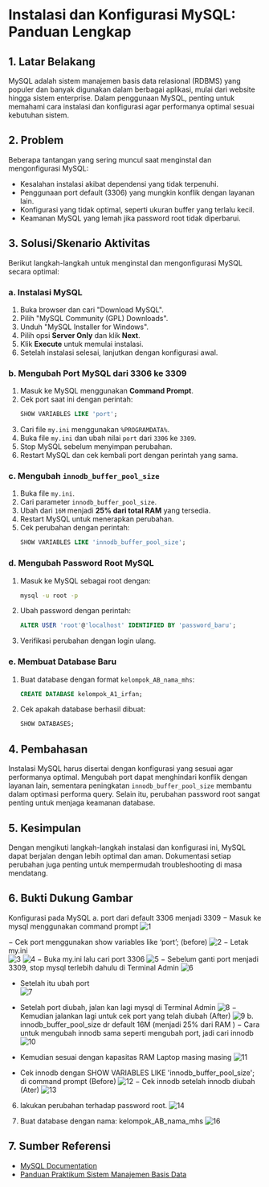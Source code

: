 # Instalasi dan Konfigurasi MySQL: Panduan Lengkap

## 1. Latar Belakang
MySQL adalah sistem manajemen basis data relasional (RDBMS) yang populer dan banyak digunakan dalam berbagai aplikasi, mulai dari website hingga sistem enterprise. Dalam penggunaan MySQL, penting untuk memahami cara instalasi dan konfigurasi agar performanya optimal sesuai kebutuhan sistem.

## 2. Problem
Beberapa tantangan yang sering muncul saat menginstal dan mengonfigurasi MySQL:
- Kesalahan instalasi akibat dependensi yang tidak terpenuhi.
- Penggunaan port default (3306) yang mungkin konflik dengan layanan lain.
- Konfigurasi yang tidak optimal, seperti ukuran buffer yang terlalu kecil.
- Keamanan MySQL yang lemah jika password root tidak diperbarui.

## 3. Solusi/Skenario Aktivitas
Berikut langkah-langkah untuk menginstal dan mengonfigurasi MySQL secara optimal:

### a. Instalasi MySQL
1. Buka browser dan cari "Download MySQL".
2. Pilih "MySQL Community (GPL) Downloads".
3. Unduh "MySQL Installer for Windows".
4. Pilih opsi **Server Only** dan klik **Next**.
5. Klik **Execute** untuk memulai instalasi.
6. Setelah instalasi selesai, lanjutkan dengan konfigurasi awal.

### b. Mengubah Port MySQL dari 3306 ke 3309
1. Masuk ke MySQL menggunakan **Command Prompt**.
2. Cek port saat ini dengan perintah:
   ```sql
   SHOW VARIABLES LIKE 'port';
   ```
3. Cari file `my.ini` menggunakan `%PROGRAMDATA%`.
4. Buka file `my.ini` dan ubah nilai `port` dari `3306` ke `3309`.
5. Stop MySQL sebelum menyimpan perubahan.
6. Restart MySQL dan cek kembali port dengan perintah yang sama.

### c. Mengubah `innodb_buffer_pool_size`
1. Buka file `my.ini`.
2. Cari parameter `innodb_buffer_pool_size`.
3. Ubah dari `16M` menjadi **25% dari total RAM** yang tersedia.
4. Restart MySQL untuk menerapkan perubahan.
5. Cek perubahan dengan perintah:
   ```sql
   SHOW VARIABLES LIKE 'innodb_buffer_pool_size';
   ```

### d. Mengubah Password Root MySQL
1. Masuk ke MySQL sebagai root dengan:
   ```sh
   mysql -u root -p
   ```
2. Ubah password dengan perintah:
   ```sql
   ALTER USER 'root'@'localhost' IDENTIFIED BY 'password_baru';
   ```
3. Verifikasi perubahan dengan login ulang.

### e. Membuat Database Baru
1. Buat database dengan format `kelompok_AB_nama_mhs`:
   ```sql
   CREATE DATABASE kelompok_A1_irfan;
   ```
2. Cek apakah database berhasil dibuat:
   ```sql
   SHOW DATABASES;
   ```

## 4. Pembahasan
Instalasi MySQL harus disertai dengan konfigurasi yang sesuai agar performanya optimal. Mengubah port dapat menghindari konflik dengan layanan lain, sementara peningkatan `innodb_buffer_pool_size` membantu dalam optimasi performa query. Selain itu, perubahan password root sangat penting untuk menjaga keamanan database.

## 5. Kesimpulan
Dengan mengikuti langkah-langkah instalasi dan konfigurasi ini, MySQL dapat berjalan dengan lebih optimal dan aman. Dokumentasi setiap perubahan juga penting untuk mempermudah troubleshooting di masa mendatang.

## 6. Bukti Dukung Gambar
Konfigurasi pada MySQL
a.   port dari default 3306 menjadi 3309
−    Masuk ke mysql menggunakan command prompt
 ![1](https://github.com/user-attachments/assets/20fbd5c4-c540-46a9-8e60-5dee0951794f)
 
−    Cek port menggunakan show variables like ‘port’; (before)
  ![2](https://github.com/user-attachments/assets/10922aba-44ce-4ab0-b92d-89b46606a087)
−    Letak my.ini <br>
 ![3](https://github.com/user-attachments/assets/0b789dc6-2d36-4daf-a87a-fd902257d9e5)
 ![4](https://github.com/user-attachments/assets/cc725e18-cf02-431a-af92-3e137771b343)
−    Buka my.ini lalu cari port 3306
![5](https://github.com/user-attachments/assets/92f3843c-f991-4e66-afec-729c44660893)
−    Sebelum ganti port menjadi 3309, stop mysql terlebih dahulu di Terminal
Admin
![6](https://github.com/user-attachments/assets/9bd5a205-0040-4436-82d6-e904b70b40a8)
- Setelah itu ubah port <br>
![7](https://github.com/user-attachments/assets/9a4ff273-7774-4838-9e57-3b53f20a1cae)
-    Setelah port diubah, jalan kan lagi mysql di Terminal Admin
![8](https://github.com/user-attachments/assets/48893f4b-9ae9-4784-b81e-bdeba06f0060)
−    Kemudian jalankan lagi untuk cek port yang telah diubah (After)
![9](https://github.com/user-attachments/assets/91f199f8-6ffa-492c-be65-782ba3173c20)
b.   innodb_buffer_pool_size dr default 16M (menjadi 25% dari RAM )
−    Cara untuk mengubah innodb sama seperti mengubah port, jadi cari innodb
 ![10](https://github.com/user-attachments/assets/fa944ad9-f4c0-4fae-95a3-502b8997bbe3)

-  Kemudian sesuai dengan kapasitas RAM Laptop masing masing
   ![11](https://github.com/user-attachments/assets/b2615da0-1d2f-42c6-bfaf-bc1eaf4064f4)

-	Cek innodb dengan SHOW VARIABLES LIKE 'innodb_buffer_pool_size'; di command prompt (Before)
![12](https://github.com/user-attachments/assets/e7ec9c2b-0526-4b91-bbf0-146eb5e86605)
−    Cek innodb setelah innodb diubah (Ater)
![13](https://github.com/user-attachments/assets/d6cee0c2-9e75-411c-86ae-d99c8c14420d)

6.   lakukan perubahan terhadap password root.
![14](https://github.com/user-attachments/assets/6256e2dc-5a58-44d4-bc9c-95054d333fec)

7.   Buat database dengan nama: kelompok_AB_nama_mhs
![16](https://github.com/user-attachments/assets/2a302a12-7ee9-4f9a-bd82-406581c599da)

## 7. Sumber Referensi
- [MySQL Documentation](https://dev.mysql.com/doc/)
- [Panduan Praktikum Sistem Manajemen Basis Data](https://drive.google.com/file/d/1E1SBJXj0sZxMpt6FOjliDfrdSAc26y47/view?usp=sharing)
